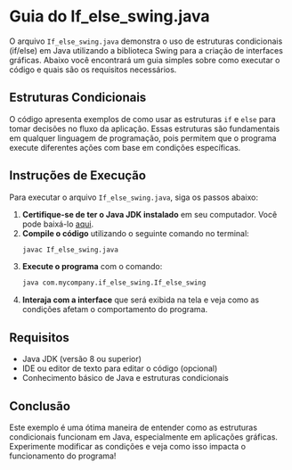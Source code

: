 # Guia do If_else_swing.java

O arquivo `If_else_swing.java` demonstra o uso de estruturas condicionais (if/else) em Java utilizando a biblioteca Swing para a criação de interfaces gráficas. Abaixo você encontrará um guia simples sobre como executar o código e quais são os requisitos necessários.

## Estruturas Condicionais

O código apresenta exemplos de como usar as estruturas `if` e `else` para tomar decisões no fluxo da aplicação. Essas estruturas são fundamentais em qualquer linguagem de programação, pois permitem que o programa execute diferentes ações com base em condições específicas.

## Instruções de Execução

Para executar o arquivo `If_else_swing.java`, siga os passos abaixo:
1. **Certifique-se de ter o Java JDK instalado** em seu computador. Você pode baixá-lo [aqui](https://www.oracle.com/java/technologies/javase-jdk11-downloads.html).
2. **Compile o código** utilizando o seguinte comando no terminal:
   ```bash
   javac If_else_swing.java
   ```
3. **Execute o programa** com o comando:
   ```bash
   java com.mycompany.if_else_swing.If_else_swing
   ```
4. **Interaja com a interface** que será exibida na tela e veja como as condições afetam o comportamento do programa.

## Requisitos

- Java JDK (versão 8 ou superior)
- IDE ou editor de texto para editar o código (opcional)
- Conhecimento básico de Java e estruturas condicionais

## Conclusão

Este exemplo é uma ótima maneira de entender como as estruturas condicionais funcionam em Java, especialmente em aplicações gráficas. Experimente modificar as condições e veja como isso impacta o funcionamento do programa!